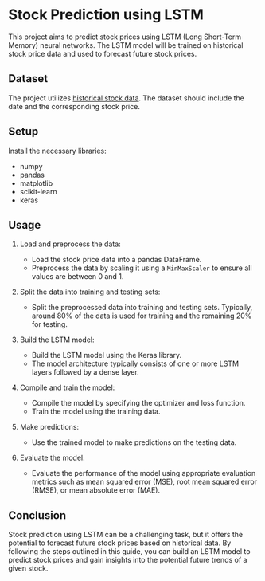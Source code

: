 # Stock Prediction using LSTM

This project aims to predict stock prices using LSTM (Long Short-Term Memory) neural networks. The LSTM model will be trained on historical stock price data and used to forecast future stock prices.

## Dataset

The project utilizes [historical stock data](https://www.kaggle.com/datasets/camnugent/sandp500). The dataset should include the date and the corresponding stock price.

## Setup

Install the necessary libraries:
   - numpy
   - pandas
   - matplotlib
   - scikit-learn
   - keras

## Usage

1. Load and preprocess the data:
   - Load the stock price data into a pandas DataFrame.
   - Preprocess the data by scaling it using a `MinMaxScaler` to ensure all values are between 0 and 1.

2. Split the data into training and testing sets:
   - Split the preprocessed data into training and testing sets. Typically, around 80% of the data is used for training and the remaining 20% for testing.

3. Build the LSTM model:
   - Build the LSTM model using the Keras library.
   - The model architecture typically consists of one or more LSTM layers followed by a dense layer.

4. Compile and train the model:
   - Compile the model by specifying the optimizer and loss function.
   - Train the model using the training data.

5. Make predictions:
   - Use the trained model to make predictions on the testing data.

6. Evaluate the model:
   - Evaluate the performance of the model using appropriate evaluation metrics such as mean squared error (MSE), root mean squared error (RMSE), or mean absolute error (MAE).

## Conclusion

Stock prediction using LSTM can be a challenging task, but it offers the potential to forecast future stock prices based on historical data. By following the steps outlined in this guide, you can build an LSTM model to predict stock prices and gain insights into the potential future trends of a given stock.
